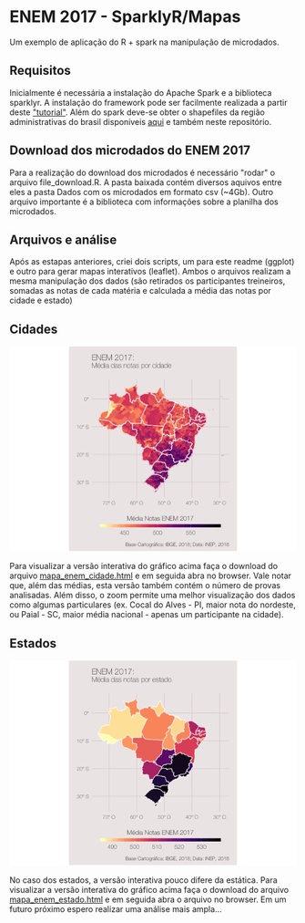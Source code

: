 ENEM 2017 - SparklyR/Mapas
================

Um exemplo de aplicação do R + spark na manipulação de microdados.

Requisitos
----------

Inicialmente é necessária a instalação do Apache Spark e a biblioteca sparklyr. A instalação do framework pode ser facilmente realizada a partir deste ["tutorial"](http://spark.rstudio.com). Além do spark deve-se obter o shapefiles da região administrativas do brasil disponíveis [aqui](https://www.ibge.gov.br/geociencias-novoportal/cartas-e-mapas/bases-cartograficas-continuas/15759-brasil.html?=&t=downloads) e também neste repositório.

Download dos microdados do ENEM 2017
------------------------------------

Para a realização do download dos microdados é necessário "rodar" o arquivo file\_download.R. A pasta baixada contém diversos aquivos entre eles a pasta Dados com os microdados em formato csv (~4Gb). Outro arquivo importante é a biblioteca com informações sobre a planilha dos microdados.

Arquivos e análise
------------------

Após as estapas anteriores, criei dois scripts, um para este readme (ggplot) e outro para gerar mapas interativos (leaflet). Ambos o arquivos realizam a mesma manipulação dos dados (são retirados os participantes treineiros, somadas as notas de cada matéria e calculada a média das notas por cidade e estado)

Cidades
-------

![](Readme_files/figure-markdown_github/cidade_ggplot-1.png)

Para visualizar a versão interativa do gráfico acima faça o download do arquivo [mapa\_enem\_cidade.html](https://github.com/JaildoR/ENEM-2017-Sparklyr-e-mapas/blob/master/mapa_enem_cidade.html) e em seguida abra no browser. Vale notar que, além das médias, esta versão também contém o número de provas analisadas. Além disso, o zoom permite uma melhor visualização dos dados como algumas particulares (ex. Cocal do Alves - PI, maior nota do nordeste, ou Paial - SC, maior média nacional - apenas um participante na cidade).

Estados
-------

![](Readme_files/figure-markdown_github/estado_ggplot-1.png)

No caso dos estados, a versão interativa pouco difere da estática. Para visualizar a versão interativa do gráfico acima faça o download do arquivo [mapa\_enem\_estado.html](https://github.com/JaildoR/ENEM-2017-Sparklyr-e-mapas/blob/master/mapa_enem_estado.html) e em seguida abra o arquivo no browser. Em um futuro próximo espero realizar uma análise mais ampla...
